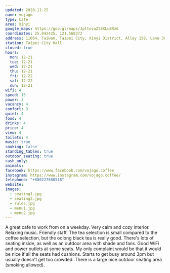 ```yaml
---
updated: 2020-11-25
name: vojago
type: Cafe
area: Xinyi
google_maps: https://goo.gl/maps/JpttnvaZt8XLuBRz6
coordinates: 25.042425, 121.568372
address: 11064, Taiwan, Taipei City, Xinyi District, Alley 158, Lane 30, Yongji Road, 9號1樓
station: Taipei City Hall
closed: true
hours:
  mon: 12-21
  tue: 12-21
  wed: 12-21
  thu: 12-21
  fri: 12-22
  sat: 12-22
  sun: 12-21
wifi: 4
speed: 15
power: 3
vacancy: 4
comfort: 3
quiet: 4
food: 4
drinks: 4
price: 4
view: 4
toilets: 4
music: true
smoking: false
standing_tables: true
outdoor_seating: true
cash_only: 
animals: 
facebook: https://www.facebook.com/vojago.coffee
instagram: https://www.instagram.com/vojago.coffee/
telephone: "+886227680518"
website: 
images:
  - seating1.jpg
  - seating2.jpg
  - rules.jpg
  - menu1.jpg
  - menu2.jpg
---
```


A great cafe to work from on a weekday. Very calm and cozy interior. Relaxing music. Friendly staff. The tea selection is small compared to the coffee selection, but the oolong black tea is really good. There's lots of seating inside, as well as an outdoor area with shade and fans. Good WiFi and power outlets at some seats. My only complaint would be that it would be nice if all the seats had cushions. Starts to get busy around 3pm but usually doesn't get too crowded. There is a large nice outdoor seating area (smoking allowed).
